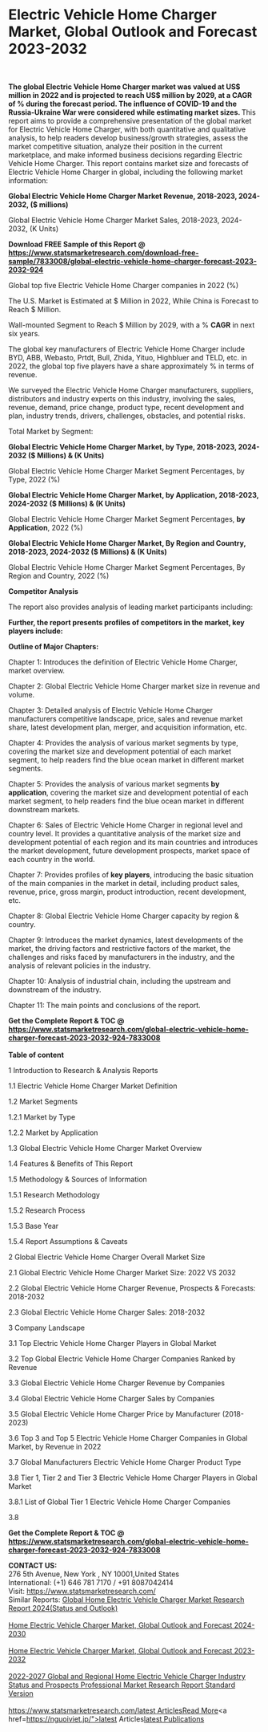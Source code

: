 <h1>Electric Vehicle Home Charger Market, Global Outlook and Forecast 2023-2032</h1><br/><p><strong>The global Electric Vehicle Home Charger market was valued at US$ million in 2022 and is projected to reach US$ million by 2029, at a <strong>CAGR</strong> of % during the forecast period. The influence of COVID-19 and the Russia-Ukraine War were considered while estimating market sizes. </strong>This report aims to provide a comprehensive presentation of the global market for Electric Vehicle Home Charger, with both quantitative and qualitative analysis, to help readers develop business/growth strategies, assess the market competitive situation, analyze their position in the current marketplace, and make informed business decisions regarding Electric Vehicle Home Charger. This report contains market size and forecasts of Electric Vehicle Home Charger in global, including the following market information:</p><p><strong>Global Electric Vehicle Home Charger Market Revenue, 2018-2023, 2024-2032, ($ millions)</strong></p><p>Global Electric Vehicle Home Charger Market Sales, 2018-2023, 2024-2032, (K Units)</p><p><strong>Download FREE Sample of this Report @ <a href="https://www.statsmarketresearch.com/download-free-sample/7833008/global-electric-vehicle-home-charger-forecast-2023-2032-924">https://www.statsmarketresearch.com/download-free-sample/7833008/global-electric-vehicle-home-charger-forecast-2023-2032-924</a></strong></p><p>Global top five Electric Vehicle Home Charger companies in 2022 (%)</p><p>The U.S. Market is Estimated at $ Million in 2022, While China is Forecast to Reach $ Million.</p><p>Wall-mounted Segment to Reach $ Million by 2029, with a % <strong>CAGR</strong> in next six years.</p><p>The global key manufacturers of Electric Vehicle Home Charger include BYD, ABB, Webasto, Prtdt, Bull, Zhida, Yituo, Highbluer and TELD, etc. in 2022, the global top five players have a share approximately % in terms of revenue.</p><p>We surveyed the Electric Vehicle Home Charger manufacturers, suppliers, distributors and industry experts on this industry, involving the sales, revenue, demand, price change, product type, recent development and plan, industry trends, drivers, challenges, obstacles, and potential risks.</p><p>Total Market by Segment:</p><p><strong>Global Electric Vehicle Home Charger Market, by Type, 2018-2023, 2024-2032 ($ Millions) & (K Units)</strong></p><p>Global Electric Vehicle Home Charger Market Segment Percentages, by Type, 2022 (%)</p><p><strong>Global Electric Vehicle Home Charger Market, <strong>by Application</strong>, 2018-2023, 2024-2032 ($ Millions) & (K Units)</strong></p><p>Global Electric Vehicle Home Charger Market Segment Percentages, <strong>by Application</strong>, 2022 (%)</p><p><strong>Global Electric Vehicle Home Charger Market, By Region and Country, 2018-2023, 2024-2032 ($ Millions) & (K Units)</strong></p><p>Global Electric Vehicle Home Charger Market Segment Percentages, By Region and Country, 2022 (%)</p><p><strong>Competitor Analysis</strong></p><p>The report also provides analysis of leading market participants including:</p><p><strong>Further, the report presents profiles of competitors in the market, <strong>key players</strong> include:</strong></p><p><strong>Outline of Major Chapters:</strong></p><p>Chapter 1: Introduces the definition of Electric Vehicle Home Charger, market overview.</p><p>Chapter 2: Global Electric Vehicle Home Charger market size in revenue and volume.</p><p>Chapter 3: Detailed analysis of Electric Vehicle Home Charger manufacturers competitive landscape, price, sales and revenue market share, latest development plan, merger, and acquisition information, etc.</p><p>Chapter 4: Provides the analysis of various market segments by type, covering the market size and development potential of each market segment, to help readers find the blue ocean market in different market segments.</p><p>Chapter 5: Provides the analysis of various market segments <strong>by application</strong>, covering the market size and development potential of each market segment, to help readers find the blue ocean market in different downstream markets.</p><p>Chapter 6: Sales of Electric Vehicle Home Charger in regional level and country level. It provides a quantitative analysis of the market size and development potential of each region and its main countries and introduces the market development, future development prospects, market space of each country in the world.</p><p>Chapter 7: Provides profiles of <strong>key players</strong>, introducing the basic situation of the main companies in the market in detail, including product sales, revenue, price, gross margin, product introduction, recent development, etc.</p><p>Chapter 8: Global Electric Vehicle Home Charger capacity by region & country.</p><p>Chapter 9: Introduces the market dynamics, latest developments of the market, the driving factors and restrictive factors of the market, the challenges and risks faced by manufacturers in the industry, and the analysis of relevant policies in the industry.</p><p>Chapter 10: Analysis of industrial chain, including the upstream and downstream of the industry.</p><p>Chapter 11: The main points and conclusions of the report.</p><div><b>Get the Complete Report & TOC @ <a href="https://www.statsmarketresearch.com/global-electric-vehicle-home-charger-forecast-2023-2032-924-7833008">https://www.statsmarketresearch.com/global-electric-vehicle-home-charger-forecast-2023-2032-924-7833008</a></b></div><br><b>Table of content</b><p>1 Introduction to Research & Analysis Reports<br />
 
  1.1 Electric Vehicle Home Charger Market Definition<br />
 
  1.2 Market Segments<br />
 
  1.2.1 Market by Type<br />
 
  1.2.2 Market by Application<br />
 
  1.3 Global Electric Vehicle Home Charger Market Overview<br />
 
  1.4 Features & Benefits of This Report<br />
 
  1.5 Methodology & Sources of Information<br />
 
  1.5.1 Research Methodology<br />
 
  1.5.2 Research Process<br />
 
  1.5.3 Base Year<br />
 
  1.5.4 Report Assumptions & Caveats<br />
 
 2 Global Electric Vehicle Home Charger Overall Market Size<br />
 
  2.1 Global Electric Vehicle Home Charger Market Size: 2022 VS 2032<br />
 
  2.2 Global Electric Vehicle Home Charger Revenue, Prospects & Forecasts: 2018-2032<br />
 
  2.3 Global Electric Vehicle Home Charger Sales: 2018-2032<br />
 
 3 Company Landscape<br />
 
  3.1 Top Electric Vehicle Home Charger Players in Global Market<br />
 
  3.2 Top Global Electric Vehicle Home Charger Companies Ranked by Revenue<br />
 
  3.3 Global Electric Vehicle Home Charger Revenue by Companies<br />
 
  3.4 Global Electric Vehicle Home Charger Sales by Companies<br />
 
  3.5 Global Electric Vehicle Home Charger Price by Manufacturer (2018-2023)<br />
 
  3.6 Top 3 and Top 5 Electric Vehicle Home Charger Companies in Global Market, by Revenue in 2022<br />
 
  3.7 Global Manufacturers Electric Vehicle Home Charger Product Type<br />
 
  3.8 Tier 1, Tier 2 and Tier 3 Electric Vehicle Home Charger Players in Global Market<br />
 
  3.8.1 List of Global Tier 1 Electric Vehicle Home Charger Companies<br />
 
  3.8<br><div><b>Get the Complete Report & TOC @ <a href="https://www.statsmarketresearch.com/global-electric-vehicle-home-charger-forecast-2023-2032-924-7833008">https://www.statsmarketresearch.com/global-electric-vehicle-home-charger-forecast-2023-2032-924-7833008</a></b></div></p> <b>CONTACT US:</b><br>276 5th Avenue, New York , NY 10001,United States<br>International: (+1) 646 781 7170 / +91 8087042414<br>Visit: <a href="https://www.statsmarketresearch.com/">https://www.statsmarketresearch.com/</a><br>Similar Reports: <a href="https://www.statsmarketresearch.com/global-electric-vehicle-home-charger-forecast-2023-2032-924-7833008">Global Home Electric Vehicle Charger Market Research Report 2024(Status and Outlook)</a><br/><br/><a href="https://www.statsmarketresearch.com/global-electric-vehicle-home-charger-forecast-2023-2032-924-7833008">Home Electric Vehicle Charger Market, Global Outlook and Forecast 2024-2030</a><br/><br/><a href="https://www.statsmarketresearch.com/global-electric-vehicle-home-charger-forecast-2023-2032-924-7833008">Home Electric Vehicle Charger Market, Global Outlook and Forecast 2023-2032</a><br/><br/><a href="https://www.statsmarketresearch.com/global-electric-vehicle-home-charger-forecast-2023-2032-924-7833008">2022-2027 Global and Regional Home Electric Vehicle Charger Industry Status and Prospects Professional Market Research Report Standard Version</a><br/><br/><a href="https://gyeongbokgung.com">https://www.statsmarketresearch.com/</a><a href="https://hallyeomaritime.com">latest Articles</a><a href="https://jingwansa.com">Read More</a><a href=https://nguoiviet.jp/">latest Articles</a><a href="https://www.intelmarketresearch.com/">latest Publications</a>